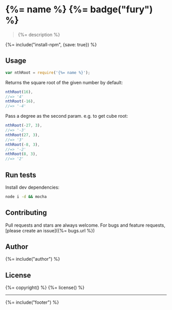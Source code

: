 # {%= name %} {%= badge("fury") %}

> {%= description %}

{%= include("install-npm", {save: true}) %}

## Usage

```js
var nthRoot = require('{%= name %}');
```

Returns the square root of the given number by default:

```js
nthRoot(16),
//=> '4'
nthRoot(-16), 
//=> '-4'
```

Pass a degree as the second param. e.g. to get cube root:

```js
nthRoot(-27, 3), 
//=> '-3'
nthRoot(27, 3),
//=> '3'
nthRoot(-8, 3), 
//=> '-2'
nthRoot(8, 3),
//=> '2'
```

## Run tests

Install dev dependencies:

```bash
node i -d && mocha
```

## Contributing
Pull requests and stars are always welcome. For bugs and feature requests, [please create an issue]({%= bugs.url %})

## Author
{%= include("author") %}

## License
{%= copyright() %}
{%= license() %}

***

{%= include("footer") %}
